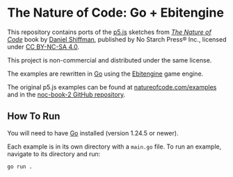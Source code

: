 # The Nature of Code: Go + Ebitengine

This repository contains ports of the [p5.js](https://p5js.org/) sketches from [*The Nature of Code*](https://natureofcode.com/) book by [Daniel Shiffman](https://shiffman.net/), published by No Starch Press® Inc., licensed under [CC BY-NC-SA 4.0](https://creativecommons.org/licenses/by-nc-sa/4.0/).

This project is non-commercial and distributed under the same license.

The examples are rewritten in [Go](https://golang.org/) using the [Ebitengine](https://github.com/hajimehoshi/ebiten) game engine.

The original p5.js examples can be found at [natureofcode.com/examples](https://natureofcode.com/examples/) and in the [noc-book-2 GitHub repository](https://github.com/nature-of-code/noc-book-2/tree/main/content/examples).

## How To Run

You will need to have [Go](https://golang.org/) installed (version 1.24.5 or newer).

Each example is in its own directory with a `main.go` file. To run an example, navigate to its directory and run:

```sh
go run .
```
